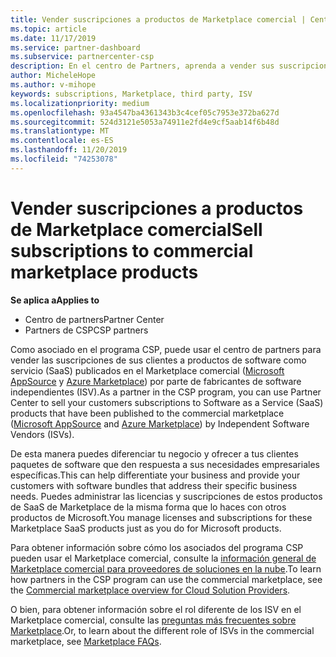 ```yaml
---
title: Vender suscripciones a productos de Marketplace comercial | Centro de partners
ms.topic: article
ms.date: 11/17/2019
ms.service: partner-dashboard
ms.subservice: partnercenter-csp
description: En el centro de Partners, aprenda a vender sus suscripciones de clientes a productos SaaS publicados en Marketplace por fabricantes de software independientes (ISV).
author: MicheleHope
ms.author: v-mihope
keywords: subscriptions, Marketplace, third party, ISV
ms.localizationpriority: medium
ms.openlocfilehash: 93a4547ba4361343b3c4cef05c7953e372ba627d
ms.sourcegitcommit: 524d3121e5053a74911e2fd4e9cf5aab14f6b48d
ms.translationtype: MT
ms.contentlocale: es-ES
ms.lasthandoff: 11/20/2019
ms.locfileid: "74253078"
---
```

# <a name="sell-subscriptions-to-commercial-marketplace-products"></a><span data-ttu-id="5fb86-104">Vender suscripciones a productos de Marketplace comercial</span><span class="sxs-lookup"><span data-stu-id="5fb86-104">Sell subscriptions to commercial marketplace products</span></span>

<span data-ttu-id="5fb86-105">**Se aplica a**</span><span class="sxs-lookup"><span data-stu-id="5fb86-105">**Applies to**</span></span>

- <span data-ttu-id="5fb86-106">Centro de partners</span><span class="sxs-lookup"><span data-stu-id="5fb86-106">Partner Center</span></span>
- <span data-ttu-id="5fb86-107">Partners de CSP</span><span class="sxs-lookup"><span data-stu-id="5fb86-107">CSP partners</span></span>

<span data-ttu-id="5fb86-108">Como asociado en el programa CSP, puede usar el centro de partners para vender las suscripciones de sus clientes a productos de software como servicio (SaaS) publicados en el Marketplace comercial ([Microsoft AppSource](https://appsource.microsoft.com/) y [Azure Marketplace](https://azuremarketplace.microsoft.com/)) por parte de fabricantes de software independientes (ISV).</span><span class="sxs-lookup"><span data-stu-id="5fb86-108">As a partner in the CSP program, you can use Partner Center to sell your customers subscriptions to Software as a Service (SaaS) products that have been published to the commercial marketplace ([Microsoft AppSource](https://appsource.microsoft.com/) and [Azure Marketplace](https://azuremarketplace.microsoft.com/)) by Independent Software Vendors (ISVs).</span></span> 

<span data-ttu-id="5fb86-109">De esta manera puedes diferenciar tu negocio y ofrecer a tus clientes paquetes de software que den respuesta a sus necesidades empresariales específicas.</span><span class="sxs-lookup"><span data-stu-id="5fb86-109">This can help differentiate your business and provide your customers with software bundles that address their specific business needs.</span></span> <span data-ttu-id="5fb86-110">Puedes administrar las licencias y suscripciones de estos productos de SaaS de Marketplace de la misma forma que lo haces con otros productos de Microsoft.</span><span class="sxs-lookup"><span data-stu-id="5fb86-110">You manage licenses and subscriptions for these Marketplace SaaS products just as you do for Microsoft products.</span></span>

<span data-ttu-id="5fb86-111">Para obtener información sobre cómo los asociados del programa CSP pueden usar el Marketplace comercial, consulte la [información general de Marketplace comercial para proveedores de soluciones en la nube](csp-commercial-marketplace-overview.md).</span><span class="sxs-lookup"><span data-stu-id="5fb86-111">To learn how partners in the CSP program can use the commercial marketplace, see the [Commercial marketplace overview for Cloud Solution Providers](csp-commercial-marketplace-overview.md).</span></span>

<span data-ttu-id="5fb86-112">O bien, para obtener información sobre el rol diferente de los ISV en el Marketplace comercial, consulte las [preguntas más frecuentes sobre Marketplace](https://docs.microsoft.com/azure/marketplace/marketplace-faq-publisher-guide).</span><span class="sxs-lookup"><span data-stu-id="5fb86-112">Or, to learn about the different role of ISVs in the commercial marketplace, see [Marketplace FAQs](https://docs.microsoft.com/azure/marketplace/marketplace-faq-publisher-guide).</span></span>
